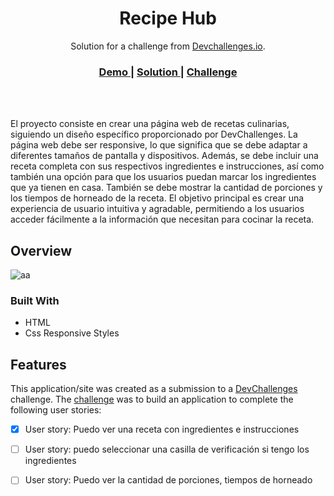 <!-- Please update value in the {}  -->

<h1 align="center">Recipe Hub</h1>

<div align="center">
   Solution for a challenge from  <a href="http://devchallenges.io" target="_blank">Devchallenges.io</a>.
</div>

<div align="center">
  <h3>
    <a href="https://www.figma.com/file/2jVBTSKeCYF0dIN6fi0stX/recipe-blog-challenge?node-id=1-7&t=ngKR6meqg5jAMEwZ-0">
      Demo
    </a>
    <span> | </span>
    <a href="https://andres-brinez.github.io/Recipe-page/">
      Solution
    </a>
    <span> | </span>
    <a href="https://devchallenges.io/solutions/4WwCx0BcsNLwwmxloKrz">
      Challenge
    </a>
  </h3>
</div>

<br>
<br>
<!-- TABLE OF CONTENTS -->

El proyecto consiste en crear una página web de recetas culinarias, siguiendo un diseño específico proporcionado por DevChallenges. La página web debe ser responsive, lo que significa que se debe adaptar a diferentes tamaños de pantalla y dispositivos. Además, se debe incluir una receta completa con sus respectivos ingredientes e instrucciones, así como también una opción para que los usuarios puedan marcar los ingredientes que ya tienen en casa. También se debe mostrar la cantidad de porciones y los tiempos de horneado de la receta. El objetivo principal es crear una experiencia de usuario intuitiva y agradable, permitiendo a los usuarios acceder fácilmente a la información que necesitan para cocinar la receta.


<!-- OVERVIEW -->

## Overview

![aa](https://user-images.githubusercontent.com/94869227/232177444-82e71f2f-e7bc-427e-a93c-e46f452e2ce9.jpg)



### Built With

<!-- This section should list any major frameworks that you built your project using. Here are a few examples.-->

- HTML
- Css Responsive Styles

## Features

<!-- List the features of your application or follow the template. Don't share the figma file here :) -->

This application/site was created as a submission to a [DevChallenges](https://devchallenges.io/challenges) challenge. The [challenge](https://devchallenges.io/challenges/TtUjDt19eIHxNQ4n5jps) was to build an application to complete the following user stories:

- [x] User story: Puedo ver una receta con ingredientes e instrucciones
- [ ] User story: puedo seleccionar una casilla de verificación si tengo los ingredientes
- [ ] User story: Puedo ver la cantidad de porciones, tiempos de horneado

